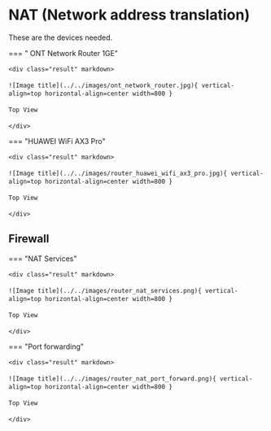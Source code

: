 # NAT (Network address translation)

These are the devices needed.

=== " ONT Network Router 1GE"

    <div class="result" markdown>

    ![Image title](../../images/ont_network_router.jpg){ vertical-align=top horizontal-align=center width=800 }

    Top View

    </div>

=== "HUAWEI WiFi AX3 Pro"

    <div class="result" markdown>

    ![Image title](../../images/router_huawei_wifi_ax3_pro.jpg){ vertical-align=top horizontal-align=center width=800 }

    Top View

    </div>

## Firewall

=== "NAT Services"

    <div class="result" markdown>

    ![Image title](../../images/router_nat_services.png){ vertical-align=top horizontal-align=center width=800 }

    Top View

    </div>

=== "Port forwarding"

    <div class="result" markdown>

    ![Image title](../../images/router_nat_port_forward.png){ vertical-align=top horizontal-align=center width=800 }

    Top View

    </div>
